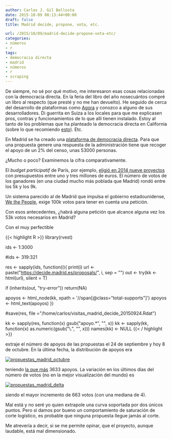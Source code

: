 ```yaml
---
author: Carlos J. Gil Bellosta
date: 2015-10-09 08:13:44+00:00
draft: false
title: Madrid decide, propone, vota, etc.

url: /2015/10/09/madrid-decide-propone-vota-etc/
categories:
- números
- r
tags:
- democracia directa
- madrid
- números
- r
- scraping
---
```


De siempre, no sé por qué motivo, me interesaron esas cosas relacionadas con la democracia directa. En la feria del libro del año nosecuántos compré un libro al respecto (que presté y no me han devuelto). He seguido de cerca del desarrollo de plataformas como [Agora](https://agoravoting.com/) y conozco a alguno de sus desarrolladores. Di guerrita en Suiza a los locales para que me explicasen pros, contras y funcionamientos de lo que allí tienen instalado. Estoy al tanto de los problemas que ha planteado la democracia directa en California (sobre lo que recomiendo [esto](http://www.economist.com/node/18548119)). Etc.

En Madrid se ha creado una [plataforma de democracia directa](https://decide.madrid.es/proposals). Para que una propuesta genere una respuesta de la administración tiene que recoger el apoyo de un 2% del censo, unas 53000 personas.

¿Mucho o poco? Examinemos la cifra comparativamente.

El _budget participatif_ de París, por ejemplo, [eligió en 2014 nueve proyectos](https://budgetparticipatif.paris.fr/bp/je-vote.html) con presupuestos entre uno y tres millones de euros. El número de votos de los ganadores (en una ciudad mucho más poblada que Madrid) rondó entre los 5k y los 9k.

Un sistema parecido al de Madrid que impulsa el gobierno estadounidense, [We the People](https://petitions.whitehouse.gov/), exige 100k votos para tener en cuenta una petición.

Con esos antecedentes, ¿habrá alguna petición que alcance alguna vez los 53k votos necesarios en Madrid?

Con el muy perfectible

{{< highlight R >}}
library(rvest)

ids <- 1:3000

#ids <- 319:321

res <- sapply(ids, function(i){
  print(i)
  url <- paste("https://decide.madrid.es/proposals/", i, sep = "")
  out <- try(kk <- html(url), silent = T)

  if (inherits(out, "try-error"))
    return(NA)

  apoyos <- html_node(kk,
    xpath = '//span[@class="total-supports"]')
  apoyos <- html_text(apoyos)
})

#save(res, file ="/home/carlos/visitas_madrid_decide_20150924.Rdat")

kk <- sapply(res, function(x) gsub("apoyo.*", "", x))
kk <- sapply(kk, function(x) as.numeric(gsub("\\.", "", x)))
names(kk) <- NULL
{{< / highlight >}}


extraje el número de apoyos de las propuestas el 24 de septiembre y hoy 8 de octubre. En la última fecha, la distribución de apoyos era

[![propuestas_madrid_octubre](/wp-uploads/2015/10/propuestas_madrid_octubre.png#center)
](/wp-uploads/2015/10/propuestas_madrid_octubre.png#center)

teniendo [la que más](https://decide.madrid.es/proposals/199) 3633 apoyos. La variación en los últimos días del número de votos (no en la mejor visualización del mundo) es

[![propuestas_madrid_delta](/wp-uploads/2015/10/propuestas_madrid_delta.png#center)
](/wp-uploads/2015/10/propuestas_madrid_delta.png#center)

siendo el mayor incremento de 663 votos (con una mediana de 4).

Mal está y no seré yo quien extrapole una curva soportada por dos únicos puntos. Pero si damos por bueno un comportamiento de saturación de corte logístico, es probable que ninguna propuesta llegue jamás al corte.

Me atrevería a decir, si se me permite opinar, que el proyecto, aunque laudable, está mal dimensionado.
